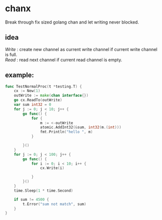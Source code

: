 # chanx
Break through fix sized golang chan and let writing never blocked.

## idea
*Write* : create new channel as current write channel if current write channel is full.  
*Read* : read next channel if current read channel is empty.

## example:
```go
func TestNormalProc(t *testing.T) {
	cx := New(1)
	outWrite := make(chan interface{})
	go cx.ReadTo(outWrite)
	var sum int32 = 0
	for j := 0; j < 10; j++ {
		go func() {
			for {
				m := <-outWrite
				atomic.AddInt32(&sum, int32(m.(int)))
				fmt.Println("hello ", m)
			}

		}()
	}
	for j := 0; j < 100; j++ {
		go func() {
			for i := 0; i < 10; i++ {
				cx.Write(i)

			}
		}()
	}
	time.Sleep(1 * time.Second)

	if sum != 4500 {
		t.Error("sum not match", sum)
	}
}
```